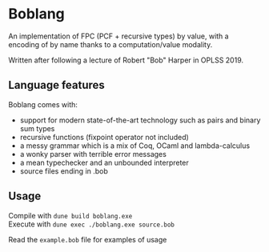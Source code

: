 # Boblang

An implementation of FPC (PCF + recursive types) by value, with a encoding of by
name thanks to a computation/value modality.

Written after following a lecture of Robert "Bob" Harper in OPLSS 2019.

## Language features

Boblang comes with:

- support for modern state-of-the-art technology such as pairs and binary sum
  types
- recursive functions (fixpoint operator not included)
- a messy grammar which is a mix of Coq, OCaml and lambda-calculus
- a wonky parser with terrible error messages
- a mean typechecker and an unbounded interpreter
- source files ending in .bob

## Usage 

Compile with `dune build boblang.exe`  
Execute with `dune exec ./boblang.exe source.bob`  


Read the `example.bob` file for examples of usage
